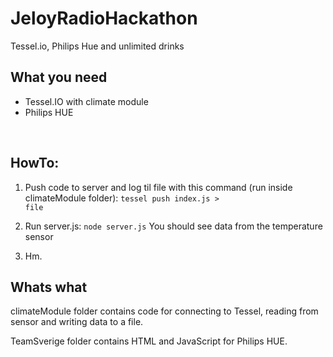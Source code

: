 JeloyRadioHackathon
===================

Tessel.io, Philips Hue and unlimited drinks

<h2>What you need</h2>
<ul>
	<li>Tessel.IO with climate module</li>
	<li>Philips HUE</li>
</ul>

<br>

<h2>HowTo:</h2>

1. Push code to server and log til file with this command (run inside climateModule folder): <code>tessel push index.js > file</code>

2. Run server.js: <code>node server.js</code> 
You should see data from the temperature sensor

3. Hm.


<h2>Whats what</h2>

<p>climateModule folder contains code for connecting to Tessel, reading from sensor and writing data to a file.</p>
<p>TeamSverige folder contains HTML and JavaScript for Philips HUE.</p>